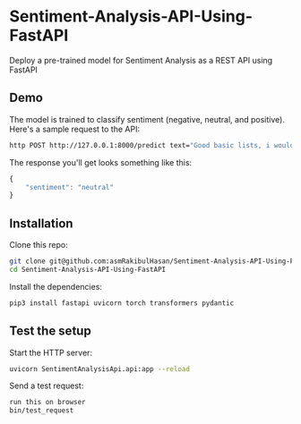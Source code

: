 # Sentiment-Analysis-API-Using-FastAPI

Deploy a pre-trained model for Sentiment Analysis as a REST API using FastAPI

## Demo

The model is trained to classify sentiment (negative, neutral, and positive). Here's a sample request to the API:

```bash
http POST http://127.0.0.1:8000/predict text="Good basic lists, i would like to create more lists, but the annual fee for unlimited lists is too out there"
```

The response you'll get looks something like this:

```js
{
    "sentiment": "neutral"
}
```
## Installation

Clone this repo:

```sh
git clone git@github.com:asmRakibulHasan/Sentiment-Analysis-API-Using-FastAPI.git
cd Sentiment-Analysis-API-Using-FastAPI
```

Install the dependencies:

```sh
pip3 install fastapi uvicorn torch transformers pydantic
```


## Test the setup

Start the HTTP server:

```sh
uvicorn SentimentAnalysisApi.api:app --reload
```

Send a test request:

```sh
run this on browser
bin/test_request
```
